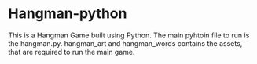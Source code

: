 # Hangman-python
This is a Hangman Game built using Python. The main pyhtoin file to run is the hangman.py. hangman_art and hangman_words contains the assets, that are required to run the main game.
